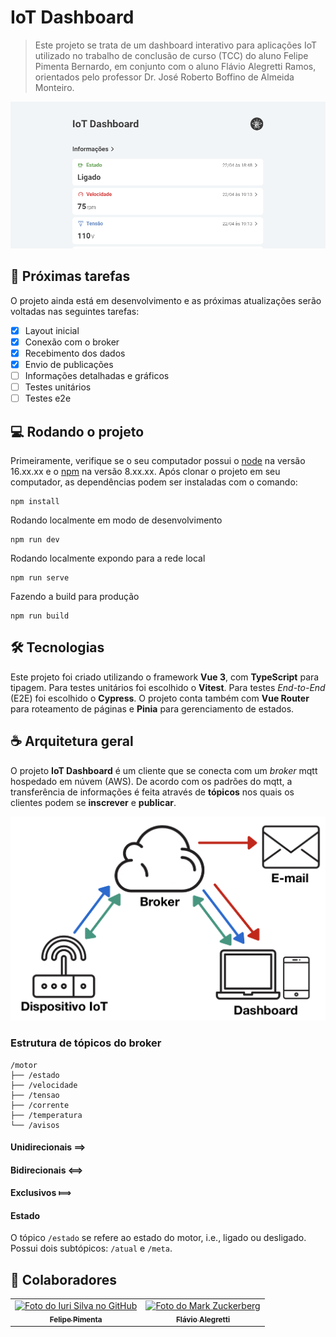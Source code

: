 # IoT Dashboard
<!-- Veja https://shields.io -->
> Este projeto se trata de um dashboard interativo para aplicações IoT utilizado no trabalho de conclusão de curso (TCC) do aluno Felipe Pimenta Bernardo, em conjunto com o aluno Flávio Alegretti Ramos, orientados pelo professor Dr. José Roberto Boffino de Almeida Monteiro.

<img src="readme-preview.png" alt="Prévia do projeto">

## 🚀 Próximas tarefas

O projeto ainda está em desenvolvimento e as próximas atualizações serão voltadas nas seguintes tarefas:

- [X] Layout inicial
- [X] Conexão com o broker
- [X] Recebimento dos dados
- [X] Envio de publicações
- [ ] Informações detalhadas e gráficos
- [ ] Testes unitários
- [ ] Testes e2e

## 💻 Rodando o projeto
Primeiramente, verifique se o seu computador possui o [node](https://nodejs.org/pt-br) na versão 16.xx.xx e o [npm](https://www.npmjs.com/) na versão 8.xx.xx. Após clonar o projeto em seu computador, as dependências podem ser instaladas com o comando:
```
npm install
```
Rodando localmente em modo de desenvolvimento
```
npm run dev
```
Rodando localmente expondo para a rede local
```
npm run serve
```
Fazendo a build para produção
```
npm run build
```

## 🛠️ Tecnologias
Este projeto foi criado utilizando o framework **Vue 3**, com **TypeScript** para tipagem. Para testes unitários foi escolhido o **Vitest**. Para testes *End-to-End* (E2E) foi escolhido o **Cypress**. O projeto conta também com **Vue Router** para roteamento de páginas e **Pinia** para gerenciamento de estados.

## ☕ Arquitetura geral

O projeto **IoT Dashboard** é um cliente que se conecta com um *broker* mqtt hospedado em núvem (AWS). De acordo com os padrões do mqtt, a transferência de informações é feita através de **tópicos** nos quais os clientes podem se **inscrever** e **publicar**.

<img src="esboco.jpg" alt="Esboço">

### Estrutura de tópicos do broker
```
/motor
├── /estado
├── /velocidade
├── /tensao
├── /corrente
├── /temperatura
└── /avisos
```
 
#### Unidirecionais ⟹

#### Bidirecionais ⟺

#### Exclusivos ⟾

#### Estado
O tópico `/estado` se refere ao estado do motor, i.e., ligado ou desligado. Possui dois subtópicos: `/atual` e `/meta`.

## 🤝 Colaboradores

<table>
  <tr>
    <td align="center">
      <a href="https://www.linkedin.com/in/felipepimentab/">
        <img src="https://avatars.githubusercontent.com/u/80967474?v=4" width="100px;" alt="Foto do Iuri Silva no GitHub"/><br>
        <sub>
          <b>Felipe Pimenta</b>
        </sub>
      </a>
    </td>
    <td align="center">
      <a href="https://www.linkedin.com/in/flavioalegretti/">
        <img src="https://media.licdn.com/dms/image/C4E03AQF4PXeQAl7CPw/profile-displayphoto-shrink_800_800/0/1640305059481?e=1687392000&v=beta&t=R_6f8c07R-OsH7AODx13T99Mi1wgF9jPWAv5lKPY-oA" width="100px;" alt="Foto do Mark Zuckerberg"/><br>
        <sub>
          <b>Flávio Alegretti</b>
        </sub>
      </a>
    </td>
    <!-- <td align="center">
      <a href="#">
        <img src="https://miro.medium.com/max/360/0*1SkS3mSorArvY9kS.jpg" width="100px;" alt="Foto do Steve Jobs"/><br>
        <sub>
          <b>Zé</b>
        </sub>
      </a>
    </td> -->
  </tr>
</table>